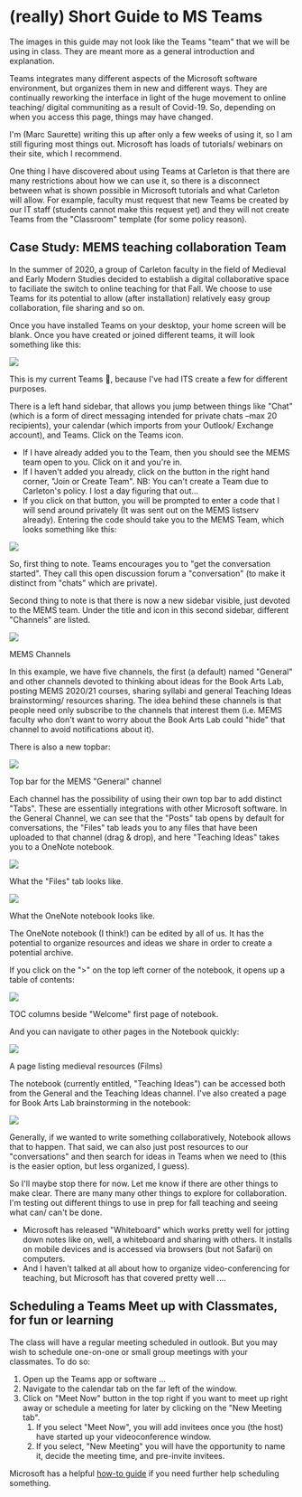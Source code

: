 # \(really\) Short Guide to MS Teams

The images in this guide may not look like the Teams "team" that we will be using in class. They are meant more as a general introduction and explanation.

Teams integrates many different aspects of the Microsoft software environment, but organizes them in new and different ways. They are continually reworking the interface in light of the huge movement to online teaching/ digital communiting as a result of Covid-19. So, depending on when you access this page, things may have changed.

I'm \(Marc Saurette\) writing this up after only a few weeks of using it, so I am still figuring most things out. Microsoft has loads of tutorials/ webinars on their site, which I recommend.

One thing I have discovered about using Teams at Carleton is that there are many restrictions about how we can use it, so there is a disconnect between what is shown possible in Microsoft tutorials and what Carleton will allow. For example, faculty must request that new Teams be created by our IT staff \(students cannot make this request yet\) and they will not create Teams from the "Classroom" template \(for some policy reason\).

## Case Study: MEMS teaching collaboration Team <a id="case-study-mems-teaching-collaboration-team"></a>

In the summer of 2020, a group of Carleton faculty in the field of Medieval and Early Modern Studies decided to establish a digital collaborative space to faciliate the switch to online teaching for that Fall. We choose to use Teams for its potential to allow \(after installation\) relatively easy group collaboration, file sharing and so on.

Once you have installed Teams on your desktop, your home screen will be blank. Once you have created or joined different teams, it will look something like this:

![](https://gblobscdn.gitbook.com/assets%2F-M4yKpPlPdQosdDQEEYo%2F-M9PNF5ozxUowGi7TFoD%2F-M9TShwWDsGlUB8Dr1Ng%2FScreen%20Shot%202020-06-10%20at%209.33.25%20AM.png?alt=media&token=21245dd4-cf57-4152-b8a4-5e14ba35f2da)

This is my current Teams 🏡, because I've had ITS create a few for different purposes.

There is a left hand sidebar, that allows you jump between things like "Chat" \(which is a form of direct messaging intended for private chats –max 20 recipients\), your calendar \(which imports from your Outlook/ Exchange account\), and Teams. Click on the Teams icon.

* If I have already added you to the Team, then you should see the MEMS team open to you. Click on it and you're in.
* If I haven't added you already, click on the button in the right hand corner, "Join or Create Team". NB: You can't create a Team due to Carleton's policy. I lost a day figuring that out...
* If you click on that button, you will be prompted to enter a code that I will send around privately \(It was sent out on the MEMS listserv already\). Entering the code should take you to the MEMS Team, which looks something like this:

![](https://gblobscdn.gitbook.com/assets%2F-M4yKpPlPdQosdDQEEYo%2F-M9PNF5ozxUowGi7TFoD%2F-M9TV48paS3JfbxbCLHE%2FScreen%20Shot%202020-06-10%20at%209.36.32%20AM.png?alt=media&token=0be25977-66a2-4105-b31e-86b8e27b5eec)

So, first thing to note. Teams encourages you to "get the conversation started". They call this open discussion forum a "conversation" \(to make it distinct from "chats" which are private\).

Second thing to note is that there is now a new sidebar visible, just devoted to the MEMS team. Under the title and icon in this second sidebar, different "Channels" are listed.

![](https://gblobscdn.gitbook.com/assets%2F-M4yKpPlPdQosdDQEEYo%2F-M9PNF5ozxUowGi7TFoD%2F-M9TWVNwgbDC5fN6u3It%2FScreen%20Shot%202020-06-10%20at%209.56.17%20AM.png?alt=media&token=4c2ee73a-050f-48ea-877b-e534f03f3f69)

MEMS Channels

In this example, we have five channels, the first \(a default\) named "General" and other channels devoted to thinking about ideas for the Book Arts Lab, posting MEMS 2020/21 courses, sharing syllabi and general Teaching Ideas brainstorming/ resources sharing. The idea behind these channels is that people need only subscribe to the channels that interest them \(i.e. MEMS faculty who don't want to worry about the Book Arts Lab could "hide" that channel to avoid notifications about it\).

There is also a new topbar:

![](https://gblobscdn.gitbook.com/assets%2F-M4yKpPlPdQosdDQEEYo%2F-M9PNF5ozxUowGi7TFoD%2F-M9TXWdth_8pxelCp0i_%2FScreen%20Shot%202020-06-10%20at%209.56.30%20AM.png?alt=media&token=86d706fd-9261-425b-ab2b-7fab27131c8e)

Top bar for the MEMS "General" channel

Each channel has the possibility of using their own top bar to add distinct "Tabs". These are essentially integrations with other Microsoft software. In the General Channel, we can see that the "Posts" tab opens by default for conversations, the "Files" tab leads you to any files that have been uploaded to that channel \(drag & drop\), and here "Teaching Ideas" takes you to a OneNote notebook.

![](https://gblobscdn.gitbook.com/assets%2F-M4yKpPlPdQosdDQEEYo%2F-M9PNF5ozxUowGi7TFoD%2F-M9TYe5onVtdjgtvVJOG%2FScreen%20Shot%202020-06-10%20at%209.38.27%20AM.png?alt=media&token=bd836051-35c5-4b3f-85a1-d8d2314a6e79)

What the "Files" tab looks like.

![](https://gblobscdn.gitbook.com/assets%2F-M4yKpPlPdQosdDQEEYo%2F-M9PNF5ozxUowGi7TFoD%2F-M9TYok9dAxkgM0SpBz9%2FScreen%20Shot%202020-06-10%20at%209.38.46%20AM.png?alt=media&token=9c096563-d34f-4b23-b7fb-b4fbb345ad6a)

What the OneNote notebook looks like.

The OneNote notebook \(I think!\) can be edited by all of us. It has the potential to organize resources and ideas we share in order to create a potential archive.

If you click on the "&gt;" on the top left corner of the notebook, it opens up a table of contents:

![](https://gblobscdn.gitbook.com/assets%2F-M4yKpPlPdQosdDQEEYo%2F-M9PNF5ozxUowGi7TFoD%2F-M9TZihoyCYz3nQndx1i%2FScreen%20Shot%202020-06-10%20at%209.38.56%20AM.png?alt=media&token=630a852a-7eb7-4517-984d-a743cf739c93)

TOC columns beside "Welcome" first page of notebook.

And you can navigate to other pages in the Notebook quickly:

![](https://gblobscdn.gitbook.com/assets%2F-M4yKpPlPdQosdDQEEYo%2F-M9PNF5ozxUowGi7TFoD%2F-M9T_24fdKCn_TUY2wDk%2FScreen%20Shot%202020-06-10%20at%209.39.09%20AM.png?alt=media&token=0db1e494-c82e-4c5a-9acc-313b74df32a2)

A page listing medieval resources \(Films\)

The notebook \(currently entitled, "Teaching Ideas"\) can be accessed both from the General and the Teaching Ideas channel. I've also created a page for Book Arts Lab brainstorming in the notebook:

![](https://gblobscdn.gitbook.com/assets%2F-M4yKpPlPdQosdDQEEYo%2F-M9PNF5ozxUowGi7TFoD%2F-M9TawHN8k4jdA505N0o%2FScreen%20Shot%202020-06-10%20at%2010.17.41%20AM.png?alt=media&token=e461648e-3f35-4302-902e-7b6595d8c20d)

Generally, if we wanted to write something collaboratively, Notebook allows that to happen. That said, we can also just post resources to our "conversations" and then search for ideas in Teams when we need to \(this is the easier option, but less organized, I guess\).

So I'll maybe stop there for now. Let me know if there are other things to make clear. There are many many other things to explore for collaboration. I'm testing out different things to use in prep for fall teaching and seeing what can/ can't be done.

* Microsoft has released "Whiteboard" which works pretty well for jotting down notes like on, well, a whiteboard and sharing with others. It installs on mobile devices and is accessed via browsers \(but not Safari\) on computers.
* And I haven't talked at all about how to organize video-conferencing for teaching, but Microsoft has that covered pretty well ....

## Scheduling a Teams Meet up with Classmates, for fun or learning <a id="scheduling-a-teams-meet-up-with-classmates-for-fun-or-learning"></a>

The class will have a regular meeting scheduled in outlook. But you may wish to schedule one-on-one or small group meetings with your classmates. To do so:

1. Open up the Teams app or software ...
2. Navigate to the calendar tab on the far left of the window.
3. Click on "Meet Now" button in the top right if you want to meet up right away or schedule a meeting for later by clicking on the "New Meeting tab".
   1. If you select "Meet Now", you will add invitees once you \(the host\) have started up your videoconference window.
   2. If you select, "New Meeting" you will have the opportunity to name it, decide the meeting time, and pre-invite invitees.

Microsoft has a helpful [how-to guide](https://support.office.com/en-us/article/schedule-a-meeting-in-teams-943507a9-8583-4c58-b5d2-8ec8265e04e5) if you need further help scheduling something.

